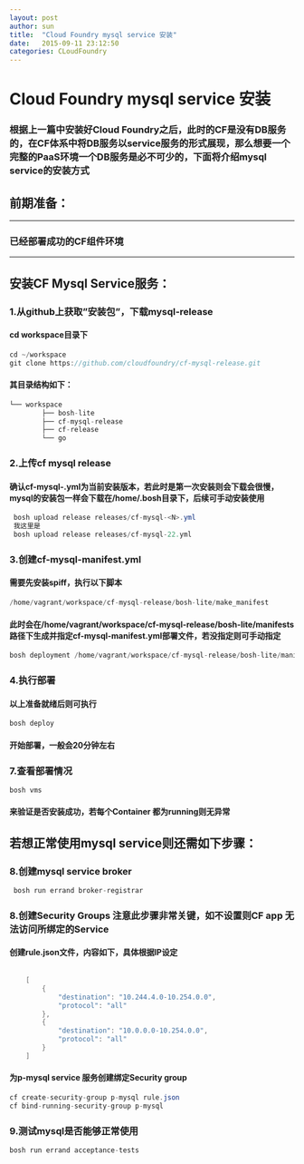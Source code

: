 ```yaml
---
layout: post
author: sun
title:  "Cloud Foundry mysql service 安装"
date:   2015-09-11 23:12:50
categories: CLoudFoundry
---
```


# Cloud  Foundry mysql service 安装

### 根据上一篇中安装好Cloud Foundry之后，此时的CF是没有DB服务的，在CF体系中将DB服务以service服务的形式展现，那么想要一个完整的PaaS环境一个DB服务是必不可少的，下面将介绍mysql service的安装方式

## **前期准备：**
----------

### 已经部署成功的CF组件环境

----------

## **安装CF Mysql Service服务：**

### 1.从github上获取”安装包”，下载mysql-release

#### cd workspace目录下

~~~java
cd ~/workspace
git clone https://github.com/cloudfoundry/cf-mysql-release.git
~~~

#### 其目录结构如下：
~~~java
└── workspace
	    ├── bosh-lite
	    ├── cf-mysql-release
	    ├── cf-release
	    └── go
~~~

### 2.上传cf mysql release

#### 确认cf-mysql-<N>.yml为当前安装版本，若此时是第一次安装则会下载会很慢，mysql的安装包一样会下载在/home/.bosh目录下，后续可手动安装使用

~~~java
 bosh upload release releases/cf-mysql-<N>.yml
 我这里是
 bosh upload release releases/cf-mysql-22.yml
~~~

### 3.创建cf-mysql-manifest.yml

#### 需要先安装spiff，执行以下脚本

~~~java 
/home/vagrant/workspace/cf-mysql-release/bosh-lite/make_manifest
~~~

#### 此时会在/home/vagrant/workspace/cf-mysql-release/bosh-lite/manifests路径下生成并指定cf-mysql-manifest.yml部署文件，若没指定则可手动指定

~~~java 
bosh deployment /home/vagrant/workspace/cf-mysql-release/bosh-lite/manifests/cf-mysql-manifest.yml
~~~

### 4.执行部署

#### 以上准备就绪后则可执行

~~~java 
bosh deploy 
~~~

#### 开始部署，一般会20分钟左右

### 7.查看部署情况

~~~java 
bosh vms 
~~~

#### 来验证是否安装成功，若每个Container 都为running则无异常

## **若想正常使用mysql service则还需如下步骤：**

### 8.创建mysql service  broker

~~~java
 bosh run errand broker-registrar 
~~~

### 8.创建Security Groups **注意此步骤非常关键，如不设置则CF app 无法访问所绑定的Service**

#### 创建rule.json文件，内容如下，具体根据IP设定

~~~java 

	[
		{
			"destination": "10.244.4.0-10.254.0.0",
			"protocol": "all"
		},
		{
			"destination": "10.0.0.0-10.254.0.0",
			"protocol": "all"
		}
	]

~~~

#### 为p-mysql service 服务创建绑定Security group

~~~java
cf create-security-group p-mysql rule.json
cf bind-running-security-group p-mysql 
~~~

### 9.测试mysql是否能够正常使用

~~~java 
bosh run errand acceptance-tests 
~~~
